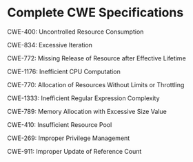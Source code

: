 

# Complete CWE Specifications

CWE-400: Uncontrolled Resource Consumption

CWE-834: Excessive Iteration

CWE-772: Missing Release of Resource after Effective Lifetime

CWE-1176: Inefficient CPU Computation

CWE-770: Allocation of Resources Without Limits or Throttling

CWE-1333: Inefficient Regular Expression Complexity

CWE-789: Memory Allocation with Excessive Size Value

CWE-410: Insufficient Resource Pool

CWE-269: Improper Privilege Management

CWE-911: Improper Update of Reference Count